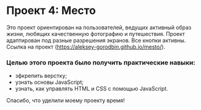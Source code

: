 # Проект 4: Место

Это проект ориентирован на пользователей, ведущих активный образ жизни, любящих качественную фотографию и путешествия.
Проект адаптирован под разные разрешения экранов.
Все кнопки активны.
Ссылка на проект (https://aleksey-gorodbin.github.io/mesto/).

### Целью этого проекта было получить практические навыки:

- зфкрепить верстку;
- узнать основы JavaScript;
- узнать, как управлять HTML и CSS с помощью JavaScript.

Спасибо, что уделили моему проекту время!
